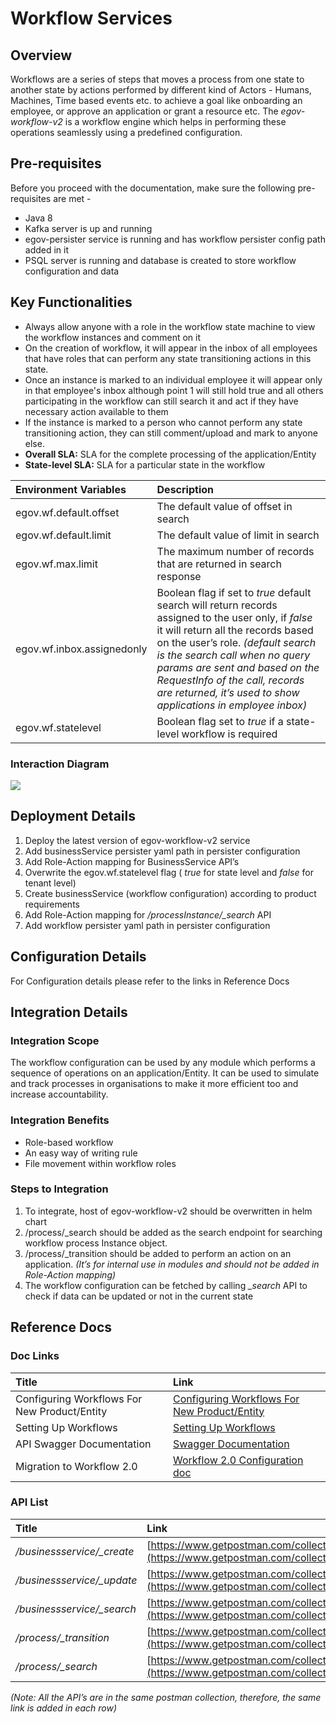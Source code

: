# Workflow Services

## Overview

Workflows are a series of steps that moves a process from one state to another state by actions performed by different kind of Actors - Humans, Machines, Time based events etc. to achieve a goal like onboarding an employee, or approve an application or grant a resource etc. The _egov-workflow-v2_ is a workflow engine which helps in performing these operations seamlessly using a predefined configuration.

## Pre-requisites

Before you proceed with the documentation, make sure the following pre-requisites are met -

* Java 8
* Kafka server is up and running
* egov-persister service is running and has workflow persister config path added in it
* PSQL server is running and database is created to store workflow configuration and data

## Key Functionalities

* Always allow anyone with a role in the workflow state machine to view the workflow instances and comment on it
* On the creation of workflow, it will appear in the inbox of all employees that have roles that can perform any state transitioning actions in this state.
* Once an instance is marked to an individual employee it will appear only in that employee's inbox although point 1 will still hold true and all others participating in the workflow can still search it and act if they have necessary action available to them
* If the instance is marked to a person who cannot perform any state transitioning action, they can still comment/upload and mark to anyone else.
* **Overall SLA:** SLA for the complete processing of the application/Entity
* **State-level SLA:** SLA for a particular state in the workflow

| **Environment Variables** | **Description** |
| :--- | :--- |
| egov.wf.default.offset | The default value of offset in search |
| egov.wf.default.limit | The default value of limit in search |
| egov.wf.max.limit | The maximum number of records that are returned in search response |
| egov.wf.inbox.assignedonly | Boolean flag if set to _true_ default search will return records assigned to the user only, if _false_ it will return all the records based on the user’s role. _\(default search is the search call when no query params are sent and based on the RequestInfo of the call, records are returned, it’s used to show applications in employee inbox\)_ |
| egov.wf.statelevel | Boolean flag set to _true_ if a state-level workflow is required |

### Interaction Diagram

![](../../../.gitbook/assets/image%20%2874%29.png)

## Deployment Details

1. Deploy the latest version of egov-workflow-v2 service
2. Add businessService persister yaml path in persister configuration
3. Add Role-Action mapping for BusinessService API’s
4. Overwrite the egov.wf.statelevel flag \( _true_ for state level and _false_ for tenant level\)
5. Create businessService \(workflow configuration\) according to product requirements
6. Add Role-Action mapping for _/processInstance/\_search_ API
7. Add workflow persister yaml path in persister configuration

## Configuration Details

For Configuration details please refer to the links in Reference Docs

## Integration Details

### Integration Scope

The workflow configuration can be used by any module which performs a sequence of operations on an application/Entity. It can be used to simulate and track processes in organisations to make it more efficient too and increase accountability.

### Integration Benefits

* Role-based workflow
* An easy way of writing rule
* File movement within workflow roles

### Steps to Integration

1. To integrate, host of egov-workflow-v2 should be overwritten in helm chart
2. /process/\_search should be added as the search endpoint for searching workflow process Instance object.
3. /process/\_transition should be added to perform an action on an application. _\(It’s for internal use in modules and should not be added in Role-Action mapping\)_
4. The workflow configuration can be fetched by calling _\_search_ API to check if data can be updated or not in the current state

## Reference Docs

### Doc Links

| **Title** | **Link** |
| :--- | :--- |
| Configuring Workflows For New Product/Entity | [Configuring Workflows For New Product/Entity](../../../configure-digit/configuring-workflows/configuring-workflow-for-an-entity.md) |
| Setting Up Workflows | [Setting Up Workflows](../../../configure-digit/configuring-workflows/setting-up-workflow.md) |
| API Swagger Documentation | [Swagger Documentation](https://raw.githubusercontent.com/egovernments/core-services/master/docs/worfklow-2.0) |
| Migration to Workflow 2.0 | [Workflow 2.0 Configuration doc](https://digit-discuss.atlassian.net/wiki/spaces/EPE/pages/120619031/Workflow+2.0+Configuration+doc) |

### API List

| Title | **Link** |
| :--- | :--- |
| _/businessservice/\_create_ | [https://www.getpostman.com/collections/8552e3de40c819e34190](https://www.getpostman.com/collections/8552e3de40c819e34190) |
| _/businessservice/\_update_ | [https://www.getpostman.com/collections/8552e3de40c819e34190](https://www.getpostman.com/collections/8552e3de40c819e34190) |
| _/businessservice/\_search_ | [https://www.getpostman.com/collections/8552e3de40c819e34190](https://www.getpostman.com/collections/8552e3de40c819e34190) |
| _/process/\_transition_ | [https://www.getpostman.com/collections/8552e3de40c819e34190](https://www.getpostman.com/collections/8552e3de40c819e34190) |
| _/process/\_search_ | [https://www.getpostman.com/collections/8552e3de40c819e34190](https://www.getpostman.com/collections/8552e3de40c819e34190) |

_\(Note: All the API’s are in the same postman collection, therefore, the same link is added in each row\)_

